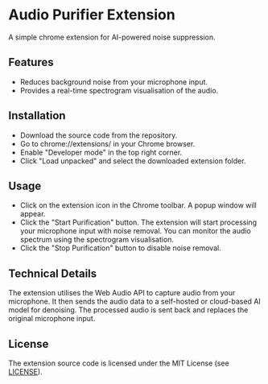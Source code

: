 # Audio Purifier Extension

A simple chrome extension for AI-powered noise suppression.

## Features

- Reduces background noise from your microphone input.
- Provides a real-time spectrogram visualisation of the audio.

## Installation

- Download the source code from the repository.
- Go to chrome://extensions/ in your Chrome browser.
- Enable "Developer mode" in the top right corner.
- Click "Load unpacked" and select the downloaded extension folder.

## Usage

- Click on the extension icon in the Chrome toolbar. A popup window will appear.
- Click the "Start Purification" button. The extension will start processing your microphone input with noise removal. You can monitor the audio spectrum using the spectrogram visualisation.
- Click the "Stop Purification" button to disable noise removal.

## Technical Details

The extension utilises the Web Audio API to capture audio from your microphone. It then sends the audio data to a self-hosted or cloud-based AI model for denoising. The processed audio is sent back and replaces the original microphone input.

## License

The extension source code is licensed under the MIT License (see [LICENSE](LICENSE)).
